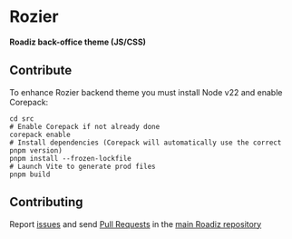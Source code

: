 # Rozier
**Roadiz back-office theme (JS/CSS)**

## Contribute

To enhance Rozier backend theme you must install Node v22 and enable Corepack:

```shell
cd src
# Enable Corepack if not already done
corepack enable
# Install dependencies (Corepack will automatically use the correct pnpm version)
pnpm install --frozen-lockfile
# Launch Vite to generate prod files
pnpm build
```

## Contributing

Report [issues](https://github.com/roadiz/core-bundle-dev-app/issues) and send [Pull Requests](https://github.com/roadiz/core-bundle-dev-app/pulls) in the [main Roadiz repository](https://github.com/roadiz/core-bundle-dev-app)
